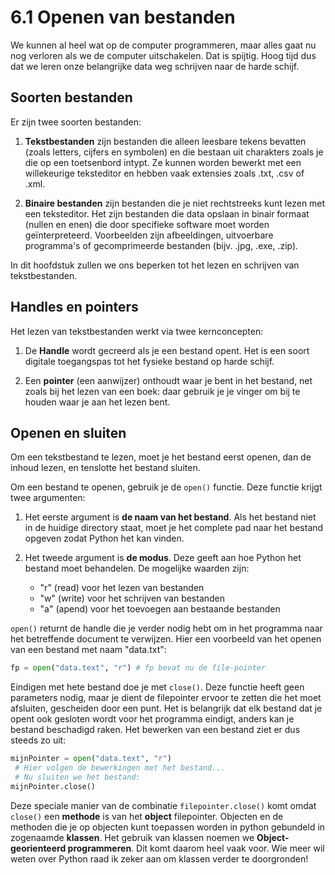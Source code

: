 # 6.1 Openen van bestanden

We kunnen al heel wat op de computer programmeren, maar alles gaat nu nog verloren als we de computer uitschakelen. Dat is spijtig. Hoog tijd dus dat we leren onze belangrijke data weg schrijven naar de harde schijf.

## Soorten bestanden

Er zijn twee soorten bestanden:

1. **Tekstbestanden** zijn bestanden die alleen leesbare tekens bevatten (zoals letters, cijfers en symbolen) en die bestaan uit charakters zoals je die op een toetsenbord intypt. Ze kunnen worden bewerkt met een willekeurige teksteditor en hebben vaak extensies zoals .txt, .csv of .xml.
   
2. **Binaire bestanden** zijn bestanden die je niet rechtstreeks kunt lezen met een teksteditor. Het zijn bestanden die data opslaan in binair formaat (nullen en enen) die door specifieke software moet worden geïnterpreteerd. Voorbeelden zijn afbeeldingen, uitvoerbare programma's of gecomprimeerde bestanden (bijv. .jpg, .exe, .zip).

In dit hoofdstuk zullen we ons beperken tot het lezen en schrijven van tekstbestanden.

## Handles en pointers

Het lezen van tekstbestanden werkt via twee kernconcepten:

1. De **Handle** wordt gecreerd als je een bestand opent. Het is een soort digitale toegangspas tot het fysieke bestand op harde schijf. 

2. Een **pointer** (een aanwijzer) onthoudt waar je bent in het bestand, net zoals bij het lezen van een boek: daar gebruik je je vinger om bij te houden waar je aan het lezen bent.

## Openen en sluiten

Om een tekstbestand te lezen, moet je het bestand eerst openen, dan de inhoud lezen, en tenslotte het bestand sluiten.

Om een bestand te openen, gebruik je de `open()` functie. Deze functie krijgt twee argumenten: 

1. Het eerste argument is **de naam van het bestand**. Als het bestand niet in de huidige directory staat, moet je het complete pad naar het bestand opgeven zodat Python het kan vinden. 

2. Het tweede argument is **de modus**. Deze geeft aan hoe Python het bestand moet behandelen. De mogelijke waarden zijn:
	- "r" (read) voor het lezen van bestanden
	- "w" (write) voor het schrijven van bestanden
	- "a" (apend) voor het toevoegen aan bestaande bestanden

`open()` returnt de handle die je verder nodig hebt om in het programma naar het betreffende document te verwijzen. Hier een voorbeeld van het openen van een bestand met naam "data.txt":

```python
fp = open("data.text", "r") # fp bevat nu de file-pointer
```

Eindigen met hete bestand doe je met `close()`. Deze functie heeft geen parameters nodig, maar je dient de filepointer ervoor te zetten die het moet afsluiten, gescheiden door een punt. Het is belangrijk dat elk bestand dat je opent ook gesloten wordt voor het programma eindigt, anders kan je bestand beschadigd raken. Het bewerken van een bestand ziet er dus steeds zo uit:

```python
mijnPointer = open("data.text", "r") 
 # Hier volgen de bewerkingen met het bestand...
 # Nu sluiten we het bestand:
mijnPointer.close() 
```
Deze speciale manier van de combinatie `filepointer.close()` komt omdat `close()` een **methode** is van het **object** filepointer. Objecten en de methoden die je op objecten kunt toepassen worden in python gebundeld in zogenaamde **klassen**. Het gebruik van klassen noemen we **Object-georienteerd programmeren**. Dit komt daarom heel vaak voor. Wie meer wil weten over Python raad ik zeker aan om klassen verder te doorgronden!